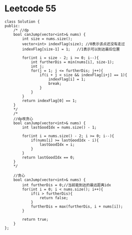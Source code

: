 # Leetcode 55
    class Solution {
    public:
        /* //dp
        bool canJump(vector<int>& nums) {
            int size = nums.size();
            vector<int> indexFlag(size); //0表示该点还没有走过
            indexFlag[size-1] = 1;   //1表示可以到达最后位置

            for(int i = size - 2; i >= 0; i--){
                int furtherDis = min(nums[i], size-1);
                int j;
                for(j = 1; j <= furtherDis; j++){
                    if(i + j < size && indexFlag[i+j] == 1){
                        indexFlag[i] = 1;
                        break;
                    }
                }
            }
            return indexFlag[0] == 1;
        }
        */
        /*
        //dp改贪心
        bool canJump(vector<int>& nums) {
            int lastGoodIdx = nums.size() - 1;

            for(int i = nums.size() - 2; i >= 0; i--){
                if(nums[i] >= lastGoodIdx - i){
                    lastGoodIdx = i;
                }
            }
            return lastGoodIdx == 0;
        }
        */

        //贪心
        bool canJump(vector<int>& nums) {
            int furtherDis = 0;//当前能到达的最远距离idx
            for(int i = 0; i < nums.size(); i++){
                if(i > furtherDis){
                    return false;
                }
                furtherDis = max(furtherDis, i + nums[i]);
            }

            return true;
        }
    };
